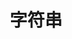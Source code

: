 ---
title: 字符串 
description: 字符串常见算法
image: https://assets.leetcode.cn/aliyun-lc-upload/leetbook/cover/230506104829/%E5%9F%BA%E7%A1%80%E6%95%B0%E6%8D%AE%E7%BB%93%E6%9E%84-%E6%8E%92%E5%BA%8F%E7%AE%97%E6%B3%95.png
style:
    background: "#f38181"
    color: "#fff"
---